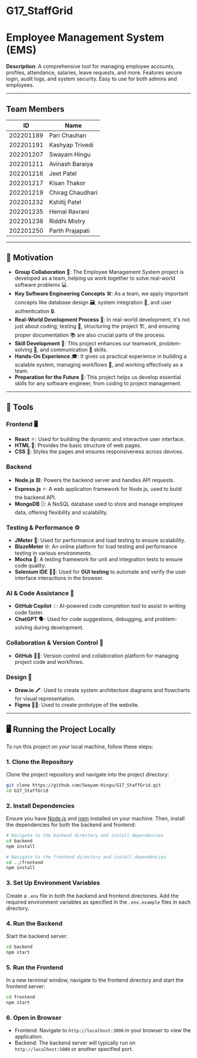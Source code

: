# G17_StaffGrid

# Employee Management System (EMS)

**Description**: A comprehensive tool for managing employee accounts, profiles, attendance, salaries, leave requests, and more. Features secure login, audit logs, and system security. Easy to use for both admins and employees.

---

## Team Members

|    ID    | Name             |
| :-------: | ---------------- |
| 202201189 | Pari Chauhan     |
| 202201191 | Kashyap Trivedi  |
| 202201207 | Swayam Hingu     |
| 202201211 | Avinash Baraiya  |
| 202201216 | Jeet Patel       |
| 202201217 | Kisan Thakor     |
| 202201219 | Chirag Chaudhari |
| 202201232 | Kshitij Patel    |
| 202201235 | Hemal Ravrani    |
| 202201238 | Riddhi Mistry    |
| 202201250 | Parth Prajapati  |

---

## 🚀 Motivation

- **Group Collaboration** 👥: The Employee Management System project is developed as a team, helping us work together to solve real-world software problems 💻.
- **Key Software Engineering Concepts** 🛠️: As a team, we apply important concepts like database design 🗃️, system integration 🔗, and user authentication 🔒.
- **Real-World Development Process** 🧪: In real-world development, it's not just about coding; testing 🧪, structuring the project 🏗️, and ensuring proper documentation 📚 are also crucial parts of the process.
- **Skill Development** 🤝: This project enhances our teamwork, problem-solving 🧠, and communication 💬 skills.
- **Hands-On Experience** 🎓: It gives us practical experience in building a scalable system, managing workflows 🔄, and working effectively as a team.
- **Preparation for the Future** 🌟: This project helps us develop essential skills for any software engineer, from coding to project management.

---

## 🔧 Tools

### **Frontend** 🖥️
- **React** ⚛️: Used for building the dynamic and interactive user interface.
- **HTML** 📄: Provides the basic structure of web pages.
- **CSS** 🎨: Styles the pages and ensures responsiveness across devices.

### **Backend** 
- **Node.js** 🟩: Powers the backend server and handles API requests.
- **Express.js** ⚡: A web application framework for Node.js, used to build the backend API.
- **MongoDB** 🗄️: A NoSQL database used to store and manage employee data, offering flexibility and scalability.

### **Testing & Performance** ⚙️
- **JMeter** 🚀: Used for performance and load testing to ensure scalability.
- **BlazeMeter** 🌐: An online platform for load testing and performance testing in various environments.
- **Mocha** 🧪: A testing framework for unit and integration tests to ensure code quality.
- **Selenium IDE** 🧑‍💻: Used for **GUI testing** to automate and verify the user interface interactions in the browser.

### **AI & Code Assistance** 🤖
- **GitHub Copilot** 💡: AI-powered code completion tool to assist in writing code faster.
- **ChatGPT** 🗣️: Used for code suggestions, debugging, and problem-solving during development.

### **Collaboration & Version Control** 🔄
- **GitHub** 🧑‍💻: Version control and collaboration platform for managing project code and workflows.

### **Design** 🎨
- **Draw.io** 🖍️: Used to create system architecture diagrams and flowcharts for visual representation.
- **Figma** 🧑‍💻: Used to create prototype of the website.

---


## 🖥️ Running the Project Locally 

To run this project on your local machine, follow these steps:

### 1. Clone the Repository
Clone the project repository and navigate into the project directory:
```bash
git clone https://github.com/Swayam-Hingu/G17_StaffGrid.git
cd G17_StaffGrid
```

### 2. Install Dependencies
Ensure you have [Node.js](https://nodejs.org/) and [npm](https://www.npmjs.com/) installed on your machine. Then, install the dependencies for both the backend and frontend:

```bash
# Navigate to the backend directory and install dependencies
cd backend
npm install

# Navigate to the frontend directory and install dependencies
cd ../frontend
npm install
```

### 3. Set Up Environment Variables
Create a `.env` file in both the backend and frontend directories. Add the required environment variables as specified in the `.env.example` files in each directory.

### 4. Run the Backend
Start the backend server:
```bash
cd backend
npm start
```

### 5. Run the Frontend
In a new terminal window, navigate to the frontend directory and start the frontend server:
```bash
cd frontend
npm start
```

### 6. Open in Browser
- Frontend: Navigate to `http://localhost:3000` in your browser to view the application.
- Backend: The backend server will typically run on `http://localhost:5000` or another specified port.
